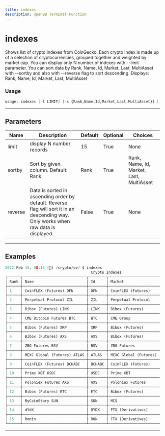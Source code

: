 ```yaml
---
title: indexes
description: OpenBB Terminal Function
---
```


# indexes

Shows list of crypto indexes from CoinGecko. Each crypto index is made up of a selection of cryptocurrencies, grouped together and weighted by market cap. You can display only N number of indexes with --limit parameter. You can sort data by Rank, Name, Id, Market, Last, MultiAsset with --sortby and also with --reverse flag to sort descending. Displays: Rank, Name, Id, Market, Last, MultiAsset

### Usage

```python
usage: indexes [-l LIMIT] [-s {Rank,Name,Id,Market,Last,MultiAsset}] [-r]
```

---

## Parameters

| Name | Description | Default | Optional | Choices |
| ---- | ----------- | ------- | -------- | ------- |
| limit | display N number records | 15 | True | None |
| sortby | Sort by given column. Default: Rank | Rank | True | Rank, Name, Id, Market, Last, MultiAsset |
| reverse | Data is sorted in ascending order by default. Reverse flag will sort it in an descending way. Only works when raw data is displayed. | False | True | None |
---

## Examples

```python
2022 Feb 15, 08:13 (🦋) /crypto/ov/ $ indexes
                                       Crypto Indexes
┌──────┬─────────────────────────────┬────────┬───────────────────────┬───────┬────────────┐
│ Rank │ Name                        │ Id     │ Market                │ Last  │ MultiAsset │
├──────┼─────────────────────────────┼────────┼───────────────────────┼───────┼────────────┤
│ 1    │ CoinFLEX (Futures) DFN      │ DFN    │ CoinFLEX (Futures)    │ nan   │ None       │
├──────┼─────────────────────────────┼────────┼───────────────────────┼───────┼────────────┤
│ 2    │ Perpetual Protocol ZIL      │ ZIL    │ Perpetual Protocol    │ 0.11  │ None       │
├──────┼─────────────────────────────┼────────┼───────────────────────┼───────┼────────────┤
│ 3    │ Bibox (Futures) LINK        │ LINK   │ Bibox (Futures)       │ 0.11  │ None       │
├──────┼─────────────────────────────┼────────┼───────────────────────┼───────┼────────────┤
│ 4    │ CME Bitcoin Futures BTC     │ BTC    │ CME Group             │ 0.11  │ False      │
├──────┼─────────────────────────────┼────────┼───────────────────────┼───────┼────────────┤
│ 5    │ Bibox (Futures) XRP         │ XRP    │ Bibox (Futures)       │ 0.11  │ None       │
├──────┼─────────────────────────────┼────────┼───────────────────────┼───────┼────────────┤
│ 6    │ Bibox (Futures) AXS         │ AXS    │ Bibox (Futures)       │ 0.11  │ None       │
├──────┼─────────────────────────────┼────────┼───────────────────────┼───────┼────────────┤
│ 7    │ ZBG Futures BSV             │ BSV    │ ZBG Futures           │ 0.11  │ None       │
├──────┼─────────────────────────────┼────────┼───────────────────────┼───────┼────────────┤
│ 8    │ MEXC Global (Futures) ATLAS │ ATLAS  │ MEXC Global (Futures) │ 4.54  │ None       │
├──────┼─────────────────────────────┼────────┼───────────────────────┼───────┼────────────┤
│ 9    │ CoinFLEX (Futures) BCHABC   │ BCHABC │ CoinFLEX (Futures)    │ 0.00  │ None       │
├──────┼─────────────────────────────┼────────┼───────────────────────┼───────┼────────────┤
│ 10   │ Prime XBT USDC              │ USDC   │ Prime XBT             │ 0.00  │ None       │
├──────┼─────────────────────────────┼────────┼───────────────────────┼───────┼────────────┤
│ 11   │ Poloniex Futures AXS        │ AXS    │ Poloniex Futures      │ 60.56 │ None       │
├──────┼─────────────────────────────┼────────┼───────────────────────┼───────┼────────────┤
│ 12   │ Bibox (Futures) ETC         │ ETC    │ Bibox (Futures)       │ 60.56 │ None       │
├──────┼─────────────────────────────┼────────┼───────────────────────┼───────┼────────────┤
│ 13   │ MyCoinStory SUN             │ SUN    │ MCS                   │ 13.41 │ None       │
├──────┼─────────────────────────────┼────────┼───────────────────────┼───────┼────────────┤
│ 14   │ dYdX                        │ DYDX   │ FTX (Derivatives)     │ 7.57  │ None       │
├──────┼─────────────────────────────┼────────┼───────────────────────┼───────┼────────────┤
│ 15   │ Ronin                       │ RON    │ FTX (Derivatives)     │ 2.83  │ False      │
└──────┴─────────────────────────────┴────────┴───────────────────────┴───────┴────────────┘
```

---

